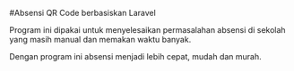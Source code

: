 #Absensi QR Code berbasiskan Laravel

Program ini dipakai untuk menyelesaikan permasalahan absensi di sekolah yang masih manual dan memakan waktu banyak.

Dengan program ini absensi menjadi lebih cepat, mudah dan murah.
